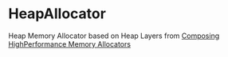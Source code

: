 # HeapAllocator
Heap Memory Allocator based on Heap Layers from [Composing HighPerformance Memory Allocators](https://people.cs.umass.edu/~emery/pubs/berger-pldi2001.pdf)
